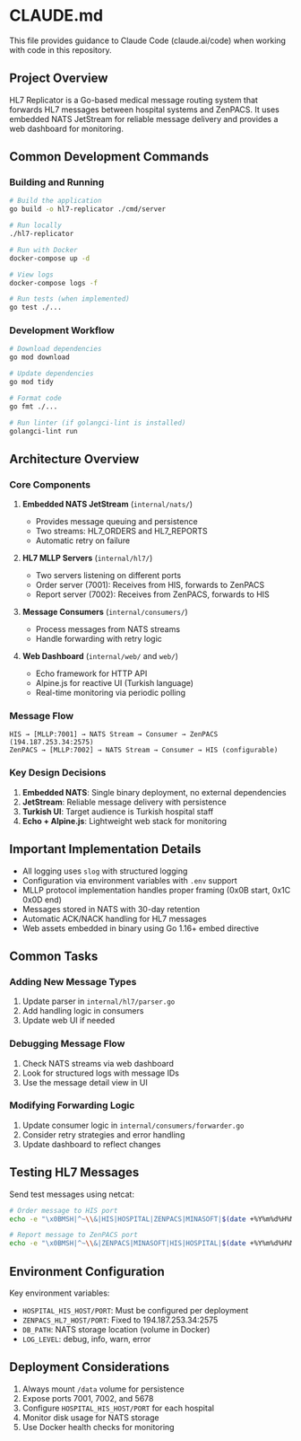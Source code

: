 # CLAUDE.md

This file provides guidance to Claude Code (claude.ai/code) when working with code in this repository.

## Project Overview

HL7 Replicator is a Go-based medical message routing system that forwards HL7 messages between hospital systems and ZenPACS. It uses embedded NATS JetStream for reliable message delivery and provides a web dashboard for monitoring.

## Common Development Commands

### Building and Running
```bash
# Build the application
go build -o hl7-replicator ./cmd/server

# Run locally
./hl7-replicator

# Run with Docker
docker-compose up -d

# View logs
docker-compose logs -f

# Run tests (when implemented)
go test ./...
```

### Development Workflow
```bash
# Download dependencies
go mod download

# Update dependencies
go mod tidy

# Format code
go fmt ./...

# Run linter (if golangci-lint is installed)
golangci-lint run
```

## Architecture Overview

### Core Components

1. **Embedded NATS JetStream** (`internal/nats/`)
   - Provides message queuing and persistence
   - Two streams: HL7_ORDERS and HL7_REPORTS
   - Automatic retry on failure

2. **HL7 MLLP Servers** (`internal/hl7/`)
   - Two servers listening on different ports
   - Order server (7001): Receives from HIS, forwards to ZenPACS
   - Report server (7002): Receives from ZenPACS, forwards to HIS

3. **Message Consumers** (`internal/consumers/`)
   - Process messages from NATS streams
   - Handle forwarding with retry logic

4. **Web Dashboard** (`internal/web/` and `web/`)
   - Echo framework for HTTP API
   - Alpine.js for reactive UI (Turkish language)
   - Real-time monitoring via periodic polling

### Message Flow
```
HIS → [MLLP:7001] → NATS Stream → Consumer → ZenPACS (194.187.253.34:2575)
ZenPACS → [MLLP:7002] → NATS Stream → Consumer → HIS (configurable)
```

### Key Design Decisions

1. **Embedded NATS**: Single binary deployment, no external dependencies
2. **JetStream**: Reliable message delivery with persistence
3. **Turkish UI**: Target audience is Turkish hospital staff
4. **Echo + Alpine.js**: Lightweight web stack for monitoring

## Important Implementation Details

- All logging uses `slog` with structured logging
- Configuration via environment variables with `.env` support
- MLLP protocol implementation handles proper framing (0x0B start, 0x1C 0x0D end)
- Messages stored in NATS with 30-day retention
- Automatic ACK/NACK handling for HL7 messages
- Web assets embedded in binary using Go 1.16+ embed directive

## Common Tasks

### Adding New Message Types
1. Update parser in `internal/hl7/parser.go`
2. Add handling logic in consumers
3. Update web UI if needed

### Debugging Message Flow
1. Check NATS streams via web dashboard
2. Look for structured logs with message IDs
3. Use the message detail view in UI

### Modifying Forwarding Logic
1. Update consumer logic in `internal/consumers/forwarder.go`
2. Consider retry strategies and error handling
3. Update dashboard to reflect changes

## Testing HL7 Messages

Send test messages using netcat:
```bash
# Order message to HIS port
echo -e "\x0BMSH|^~\\&|HIS|HOSPITAL|ZENPACS|MINASOFT|$(date +%Y%m%d%H%M%S)||ORM^O01|TEST123|P|2.5\x1C\x0D" | nc localhost 7001

# Report message to ZenPACS port  
echo -e "\x0BMSH|^~\\&|ZENPACS|MINASOFT|HIS|HOSPITAL|$(date +%Y%m%d%H%M%S)||ORU^R01|TEST456|P|2.5\x1C\x0D" | nc localhost 7002
```

## Environment Configuration

Key environment variables:
- `HOSPITAL_HIS_HOST/PORT`: Must be configured per deployment
- `ZENPACS_HL7_HOST/PORT`: Fixed to 194.187.253.34:2575
- `DB_PATH`: NATS storage location (volume in Docker)
- `LOG_LEVEL`: debug, info, warn, error

## Deployment Considerations

1. Always mount `/data` volume for persistence
2. Expose ports 7001, 7002, and 5678
3. Configure `HOSPITAL_HIS_HOST/PORT` for each hospital
4. Monitor disk usage for NATS storage
5. Use Docker health checks for monitoring